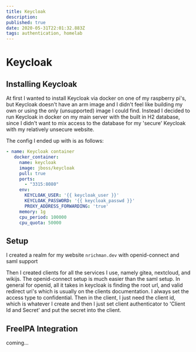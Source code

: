 ```yaml
---
title: Keycloak
description: 
published: true
date: 2020-05-31T22:01:32.883Z
tags: authentication, homelab
---
```


# Keycloak

## Installing Keycloak
At first I wanted to install Keycloak via docker on one of my raspberry pi's, but Keycloak doesn't have an arm image and I didn't feel like building my own or using the only (unsupported) image I could find.  Instead I decided to run Keycloak in docker on my main server with the built in H2 database, since I didn't want to mix access to the database for my 'secure' Keycloak with my relatively unsecure website.

The config I ended up with is as follows:

```yaml
- name: Keycloak container
   docker_container:
     name: keycloak
     image: jboss/keycloak
     pull: true
     ports:
       - "3315:8080"
     env:
       KEYCLOAK_USER: '{{ keycloak_user }}'
       KEYCLOAK_PASSWORD: '{{ keycloak_passwd }}'
       PROXY_ADDRESS_FORWARDING: 'true'
     memory: 1g
     cpu_period: 100000
     cpu_quota: 50000
```

## Setup
I created a realm for my website `nrichman.dev` with openid-connect and saml support

Then I created clients for all the services I use, namely gitea, nextcloud, and wikijs. The openid-connect setup is much easier than the saml setup.  In general for openid, all it takes in keycloak is finding the root url, and valid redirect uri's which is usually on the clients documentation. I always set the access type to confidential.  Then in the client, I just need the client id, which is whatever I create and then I just set client authenticator to 'Client Id and Secret' and put the secret into the client.

## FreeIPA Integration
coming...
